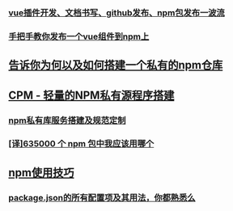 ### [vue插件开发、文档书写、github发布、npm包发布一波流](https://juejin.im/post/5b96586de51d450e7d0984a6)
### [手把手教你发布一个vue组件到npm上](https://juejin.im/post/5bc44175f265da0a906f9869)
## [告诉你为何以及如何搭建一个私有的npm仓库](https://zhuanlan.zhihu.com/p/35773211)
## [CPM - 轻量的NPM私有源程序搭建](https://juejin.im/post/5bf62141e51d4509cc6c9b0f)
### [npm私有库服务搭建及规范定制](https://juejin.im/post/5c184e2a5188257abf1d691c)
### [[译]635000 个 npm 包中我应该用哪个](https://juejin.im/post/5c1b5cabe51d4548ec65ce3b)
## [npm使用技巧](https://juejin.im/post/5c1b0e55e51d4550442a31b1)
### [package.json的所有配置项及其用法，你都熟悉么](https://juejin.im/post/5c21847ef265da6143131652)
